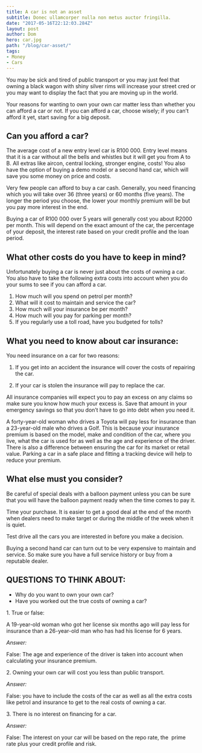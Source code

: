 ```yaml
---
title: A car is not an asset
subtitle: Donec ullamcorper nulla non metus auctor fringilla.
date: "2017-05-16T22:12:03.284Z"
layout: post
author: Dom
hero: car.jpg
path: "/blog/car-asset/"
tags:
- Money
- Cars
---
```


You may be sick and tired of public transport or you may just feel that owning a black wagon with shiny silver rims will increase your street cred or you may want to display the fact that you are moving up in the world.

Your reasons for wanting to own your own car matter less than whether you can afford a car or not. If you can afford a car, choose wisely; if you can’t afford it yet, start saving for a big deposit.

## Can you afford a car?

The average cost of a new entry level car is R100 000\. Entry level means that it is a car without all the bells and whistles but it will get you from A to B. All extras like aircon, central locking, stronger engine, costs! You also have the option of buying a demo model or a second hand car, which will save you some money on price and costs.

Very few people can afford to buy a car cash. Generally, you need financing which you will take over 36 (three years) or 60 months (five years). The longer the period you choose, the lower your monthly premium will be but you pay more interest in the end.

Buying a car of R100 000 over 5 years will generally cost you about R2000 per month. This will depend on the exact amount of the car, the percentage of your deposit, the interest rate based on your credit profile and the loan period.

## What other costs do you have to keep in mind?

Unfortunately buying a car is never just about the costs of owning a car. You also have to take the following extra costs into account when you do your sums to see if you can afford a car.

1. How much will you spend on petrol per month?
2. What will it cost to maintain and service the car?
3. How much will your insurance be per month?
4. How much will you pay for parking per month?
5. If you regularly use a toll road, have you budgeted for tolls?

## What you need to know about car insurance:

You need insurance on a car for two reasons:

1. If you get into an accident the insurance will cover the costs of repairing the car.

1. If your car is stolen the insurance will pay to replace the car.

All insurance companies will expect you to pay an excess on any claims so make sure you know how much your excess is. Save that amount in your emergency savings so that you don’t have to go into debt when you need it.

A forty-year-old woman who drives a Toyota will pay less for insurance than a 23-year-old male who drives a Golf. This is because your insurance premium is based on the model, make and condition of the car, where you live, what the car is used for as well as the age and experience of the driver. There is also a difference between ensuring the car for its market or retail value. Parking a car in a safe place and fitting a tracking device will help to reduce your premium.

## What else must you consider?

Be careful of special deals with a balloon payment unless you can be sure that you will have the balloon payment ready when the time comes to pay it.

Time your purchase. It is easier to get a good deal at the end of the month when dealers need to make target or during the middle of the week when it is quiet.

Test drive all the cars you are interested in before you make a decision.

Buying a second hand car can turn out to be very expensive to maintain and service. So make sure you have a full service history or buy from a reputable dealer.

## QUESTIONS TO THINK ABOUT:

* Why do you want to own your own car?
* Have you worked out the true costs of owning a car?

1\. True or false:

A 19-year-old woman who got her license six months ago will pay less for insurance than a 26-year-old man who has had his license for 6 years.

_Answer:_

False: The age and experience of the driver is taken into account when calculating your insurance premium.

2\. Owning your own car will cost you less than public transport.

_Answer:_

False: you have to include the costs of the car as well as all the extra costs like petrol and insurance to get to the real costs of owning a car.

3\. There is no interest on financing for a car.

_Answer:_

False: The interest on your car will be based on the repo rate, the  prime rate plus your credit profile and risk.